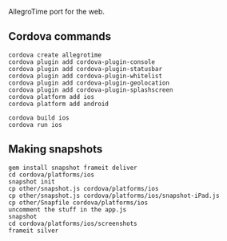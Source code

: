 AllegroTime port for the web.

## Cordova commands

    cordova create allegrotime
    cordova plugin add cordova-plugin-console
    cordova plugin add cordova-plugin-statusbar
    cordova plugin add cordova-plugin-whitelist
    cordova plugin add cordova-plugin-geolocation
    cordova plugin add cordova-plugin-splashscreen
    cordova platform add ios
    cordova platform add android

    cordova build ios
    cordova run ios


## Making snapshots

    gem install snapshot frameit deliver
    cd cordova/platforms/ios
    snapshot init
    cp other/snapshot.js cordova/platforms/ios
    cp other/snapshot.js cordova/platforms/ios/snapshot-iPad.js
    cp other/Snapfile cordova/platforms/ios
    uncomment the stuff in the app.js
    snapshot
    cd cordova/platforms/ios/screenshots
    frameit silver


